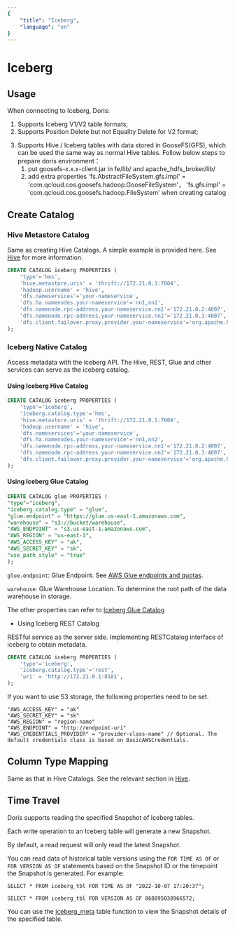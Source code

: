 ```yaml
---
{
    "title": "Iceberg",
    "language": "en"
}
---
```


<!-- 
Licensed to the Apache Software Foundation (ASF) under one
or more contributor license agreements.  See the NOTICE file
distributed with this work for additional information
regarding copyright ownership.  The ASF licenses this file
to you under the Apache License, Version 2.0 (the
"License"); you may not use this file except in compliance
with the License.  You may obtain a copy of the License at

  http://www.apache.org/licenses/LICENSE-2.0

Unless required by applicable law or agreed to in writing,
software distributed under the License is distributed on an
"AS IS" BASIS, WITHOUT WARRANTIES OR CONDITIONS OF ANY
KIND, either express or implied.  See the License for the
specific language governing permissions and limitations
under the License.
-->


# Iceberg

## Usage

When connecting to Iceberg, Doris:

1. Supports Iceberg V1/V2 table formats;
2. Supports Position Delete but not Equality Delete for V2 format;

<version since="dev">

3. Supports Hive / Iceberg tables with data stored in GooseFS(GFS), which can be used the same way as normal Hive tables. Follow below steps to prepare doris environment：
    1. put goosefs-x.x.x-client.jar in fe/lib/ and apache_hdfs_broker/lib/
    2. add extra properties 'fs.AbstractFileSystem.gfs.impl' = 'com.qcloud.cos.goosefs.hadoop.GooseFileSystem'， 'fs.gfs.impl' = 'com.qcloud.cos.goosefs.hadoop.FileSystem' when creating catalog

</version>

## Create Catalog

### Hive Metastore Catalog

Same as creating Hive Catalogs. A simple example is provided here. See [Hive](./hive.md) for more information.

```sql
CREATE CATALOG iceberg PROPERTIES (
    'type'='hms',
    'hive.metastore.uris' = 'thrift://172.21.0.1:7004',
    'hadoop.username' = 'hive',
    'dfs.nameservices'='your-nameservice',
    'dfs.ha.namenodes.your-nameservice'='nn1,nn2',
    'dfs.namenode.rpc-address.your-nameservice.nn1'='172.21.0.2:4007',
    'dfs.namenode.rpc-address.your-nameservice.nn2'='172.21.0.3:4007',
    'dfs.client.failover.proxy.provider.your-nameservice'='org.apache.hadoop.hdfs.server.namenode.ha.ConfiguredFailoverProxyProvider'
);
```

### Iceberg Native Catalog

<version since="dev">

Access metadata with the iceberg API. The Hive, REST, Glue and other services can serve as the iceberg catalog.

</version>

#### Using Iceberg Hive Catalog

```sql
CREATE CATALOG iceberg PROPERTIES (
    'type'='iceberg',
    'iceberg.catalog.type'='hms',
    'hive.metastore.uris' = 'thrift://172.21.0.1:7004',
    'hadoop.username' = 'hive',
    'dfs.nameservices'='your-nameservice',
    'dfs.ha.namenodes.your-nameservice'='nn1,nn2',
    'dfs.namenode.rpc-address.your-nameservice.nn1'='172.21.0.2:4007',
    'dfs.namenode.rpc-address.your-nameservice.nn2'='172.21.0.3:4007',
    'dfs.client.failover.proxy.provider.your-nameservice'='org.apache.hadoop.hdfs.server.namenode.ha.ConfiguredFailoverProxyProvider'
);
```

#### Using Iceberg Glue Catalog

```sql
CREATE CATALOG glue PROPERTIES (
"type"="iceberg",
"iceberg.catalog.type" = "glue",
"glue.endpoint" = "https://glue.us-east-1.amazonaws.com",
"warehouse" = "s3://bucket/warehouse",
"AWS_ENDPOINT" = "s3.us-east-1.amazonaws.com",
"AWS_REGION" = "us-east-1",
"AWS_ACCESS_KEY" = "ak",
"AWS_SECRET_KEY" = "sk",
"use_path_style" = "true"
);
```

`glue.endpoint`: Glue Endpoint. See [AWS Glue endpoints and quotas](https://docs.aws.amazon.com/general/latest/gr/glue.html).

`warehouse`: Glue Warehouse Location.  To determine the root path of the data warehouse in storage.

The other properties can refer to [Iceberg Glue Catalog](https://iceberg.apache.org/docs/latest/aws/#glue-catalog)

- Using Iceberg REST Catalog

RESTful service as the server side. Implementing RESTCatalog interface of iceberg to obtain metadata.

```sql
CREATE CATALOG iceberg PROPERTIES (
    'type'='iceberg',
    'iceberg.catalog.type'='rest',
    'uri' = 'http://172.21.0.1:8181',
);
```

If you want to use S3 storage, the following properties need to be set.

```
"AWS_ACCESS_KEY" = "ak"
"AWS_SECRET_KEY" = "sk"
"AWS_REGION" = "region-name"
"AWS_ENDPOINT" = "http://endpoint-uri"
"AWS_CREDENTIALS_PROVIDER" = "provider-class-name" // Optional. The default credentials class is based on BasicAWSCredentials.
```

## Column Type Mapping

Same as that in Hive Catalogs. See the relevant section in [Hive](./hive.md).

## Time Travel

<version since="1.2.2">

Doris supports reading the specified Snapshot of Iceberg tables.

</version>

Each write operation to an Iceberg table will generate a new Snapshot.

By default, a read request will only read the latest Snapshot.

You can read data of historical table versions using the  `FOR TIME AS OF`  or  `FOR VERSION AS OF`  statements based on the Snapshot ID or the timepoint the Snapshot is generated. For example:

`SELECT * FROM iceberg_tbl FOR TIME AS OF "2022-10-07 17:20:37";`

`SELECT * FROM iceberg_tbl FOR VERSION AS OF 868895038966572;`

You can use the [iceberg_meta](https://doris.apache.org/docs/dev/sql-manual/sql-functions/table-functions/iceberg_meta/) table function to view the Snapshot details of the specified table.
